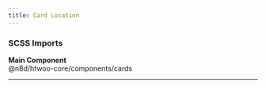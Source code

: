 ```yaml
---
title: Card Location
---
```


### SCSS Imports

**Main Component**\
@n8d/htwoo-core/components/cards

***